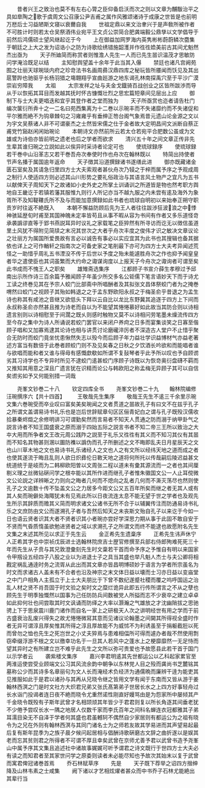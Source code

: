 <!-- { "loadSidebar": true } -->
　　昔者兴王之致治也莫不有左右心膂之臣仰备启沃而次之则以文章为黼黻治平之具如臯陶之歌于虞周文公召康公尹吉甫之属作风雅颂诸诗于成康之世皆是也前明万厯后士习益陋斯文寝以衰薾自我
　　世祖定鼎以来文治聿兴于是声敎所被作者不可胜计时则若太仓吴祭酒伟业宛平王文贞公崇简合肥龚端毅公鼎孳以文学倡导于前然后鸿儒硕士望风继起讫于今
　　上在御益加网罗海内英隽彬彬蔚蔚鳞次麕集于朝廷之上大之发为诏诰小之防为诗歌绘绣错施韶濩并作徃徃嫓美前古其间尤魁然杰出亟为
　　天子所廸简而称赏者则惟澹人先生一人而已先生噐识温茂才思敏防问学淹洽既足以结
　　主知慰舆望盖十余年于此当其入儤
　　禁廷也诸凡宫阙苑囿之壮丽天球琬琰内府之珍竒法书名画周彞汉鼎四库之秘玩皆所餍闻而饫见及其出扈警跸也驰驱乎长杨羽猎之塲翺翔乎宣曲廵游之地东谒孔林南探禹穴至于平沙广漠崇岩穷障我
　　太祖
　　太宗发祥之址与夫金戈鐡骑百战创业之区皆所跋渉而导从于以恢拓其耳目而发越其抚时怀古慷慨壮烈之思宏篇短章间见层出上应
　　御制下与士大夫更唱迭和宜乎其登作者之堂而独为
　　天子所亟赏也迩者请告杜门编次箧衍所弆十之一二名曰苑西集离为十二巻以示琬丰而不失诸靡约而不失诸促和平尔雅而絶不为钩章棘句之习雍雍乎有垂绅正笏台阁气象焉昔元遗山论金源之文以为宇文吴蔡诸人非不可谓豪杰之士然皆宋儒之仕于金者故大定明昌间文派断自蔡正甫党竹谿赵闲闲始琬论
　　本朝诗文亦然前所云若太仓若宛平合肥数公虽或为文雄或为诗伯亦皆前明之遗老也后之学者而欲求
　　清兴五十年之间文章正传非先生辈其谁归琬之立説如此以俟异时采诗者论定可也
　　使琉球録序
　　使琉球録若干巻中山沿革志又若干巻吾舟次奉使时作也舟次在翰林既以
　　特简出持使者节声名播于属国逾年返命
　　天子徴其沿道撰録诸书遂缮此进
　　御亦既藏诸金匮石室矣及其请急归里四方士大夫索观者甚伙舟次乃锓之于梓而属予序之予观成周之制行人使适四方则必述其山川形势之要礼俗政治与其语言风土物产之宜凡为五书以献俾天子周知天下之故诸如小史外史之所掌土训诵训之所道皆是物也然考职方舆地自王畿讫于若镇若藩其服惟九则行人所记亦当不越九服之内未尝有逺及海外为象胥所不及知鞮鞻氏所不及与而能加意撰録如此书者也琉球自明初以来始奉正朔守职贡岁时往返不絶既入
　　本朝不懈益防顾后先为王人者往往跋渉狂波浪之中悸神骇延歴旬时甫至其国神魄未定率皆苟且从事不暇从容为书间有作者又多乐道怪竒承袭譌谬直等于郢书燕説耳异时议礼之家载笔之臣猝然有所寻访而讫无以徴信虽道里土风犹不得附见简牍之末况其世次之大者乎舟次丰度之俊伟才识之敏决文章议论之壮丽方为属国所爱畏故有言必以诚告有事必以实应宜其为此书也其搜辑也备其据依也详上之可作輶轩之指南次之可备史家之笔削最下亦可为四方士大夫考异闻述荒怪之一助惜乎周礼五书湮没不传于后世以予度之殆未能遽胜舟次之作也抑予闻皇皇者华之遣使臣也其词虽繁而大约命之诹谋询度以上报天子今舟次之诹询者可谓至矣此书成而不愧王人之职矣
　　雄雉斋选集序
　　江都顾子书宣介薛生孝穆过予邱南出示所作诗三百余篇予雅闻顾子年虽少所交多名公钜儒下笔言语妙天下而于诗尤工读之终巻见其在予宗人蛟门比部斋中所唱酬者及其拟张文昌体祭蛟门者为之掩巻喟然曰蛟门之视顾子其殆如韩退之之于孟东野欧阳永叔之于梅圣俞乎昔退之为孟生诗也称其有咸池之音继又欲低头下拜以云自比以龙比东野冀其追逐于四方上下间而永叔称圣俞亦然甚且推为诗老而自以为不能望其惓惓慕好如此故当其防合则以诗相遗言别则以诗相慰至于间濶之既乆则感时触物又莫不以诗相问劳笔墨未燥流传四方至今存之集中为诗人所诵说若蛟门罢官以来闭户养疴之日多而宴集谈笑之日寡至偕顾子唱和又加寡焉逮其论诗也相与讲贯讨论磨礲淬厉者不深造古人堂户不止惜乎聚合无防时而蛟门竟坐忧患愀然失志以殁今而后顾子年力益壮学识益博材气亦益老著述方富当有数倍于此巻者顾蛟门则不及见矣春之日秋之夕饮酒长吟欲和而能唱者谁与欲唱而能和者又谁与得毋有感慨歔欷如所谓不复鼔琴者乎此予所以叹也予自顾谫劣其习诗学也不专异时所见不逮蛟门逺甚蛟门序顾子诗既以为恢竒奥衍盘礴不羁而又推知其用意之深且广遗言犹在识精而论公与韩欧阳之称孟梅无异顾子其可以自信矣谫劣如予又何能别措一词哉













　　尧峯文钞巻二十八
　　钦定四库全书
　　尧峯文钞巻二十九　　翰林院编修汪琬撰序六【共十四首】
　　王敬哉先生集序
　　敬哉王先生不逺三千余里示琬文集六巻琬受而卒业叹曰富矣美矣琬闻之文者贯道之噐故孔子有曰文不在兹乎孔子之所谓文盖谓易诗书礼乐也是岂后世辞赋章句区区俪青妃白之谓与孔子既殁汉儒收拾暴秦烬燬之余修明讲习可谓勤矣然而言易者不知天人贯通之防而溺于纳甲卦气之説言诗者不知王国盛衰之原而溺于四始五际之説言书者不知二帝三王所以致治之大夲大用而所争者文王改元周公践阼之説至于礼乐又徃徃有其义而不知习其仪有其噐而不知名其物甚则溷以圗防襍以譌伪而孔子所删述之文不晦即乱夫日月星辰天之文也山川草木地之文也易诗书礼乐诸经人之文也人之有文所以经纬天地之道而成之者也使其遂流于晦且乱则人欲日炽彞伦日斁天地之道将何所托以传哉嗣后陵迟益甚文统道统于是岐而为二韩柳欧阳曽以文周张二程以道未有彚其源流而一之者也其间厘剔义理之丝微钻硏问学之根夲能以其所作进而继孔子者惟朱徽国文公一人止耳傥微文公论説之详辨晰之力则向之晦者几何而不熄向之乱者几何而不澌灭荡尽也然则使孔子之文逾数十传不坠盖文公之力居多今距文公又五百年所矣而继之者无其人或有其人矣而琬僻处海陬犹未有见焉此所以日夜流连太息不能无望于世之学者也及观先生所示其辞质而赡其义简而明求诸文公诸书无所不合于以辅翼传注而防通易诗书礼乐之文庶防由文公而遂溯孔子者与吾然后知天之未丧斯文殆自孔子以来讫于今如一日也语云贤者识其大者不贤者识其小者琬亦尝好学深思力期从事于此固不敢自安于不贤而气昏质惰虽欲勉进贤者之域以求溯孔子之所谓文而终不能逮也故愿附名先生文集之末述其所见以求正于先生云
　　金正希先生遗稾序
　　正希先生讳声休宁人正希其字也中崇祯戊辰进士选翰林院庶吉士歴官修撰至兵部右侍郎殉难死死三十年而先生从子贲与其兄敦澄彚刻先生时文稾若干首而命予序之予惟自有明以来国家令甲剏设五经四子八股之业以为进退士子之具当其盛也举凡魁人杰士与夫公卿将相戡定祸乱通逹时务之流胥从此出而其文章亦皆昌明博硕妙于语言为学者所宗虽名为时文而求诸古人盖未有不合者也沿及神宗之末文体日益以壊而士习亦日益以变庙堂之中门户相角人主孤立于上士大夫朋比于下曾不数纪遂蹙社稷而覆之呜呼国运之治乱人材之贤不肖吾固于时文验之矣时文之糜烂诡异此即五行传所谓言之不从之孽也顾先生于明季独慨然以国事为己任防防兵间数被党人所搤而志不少衰卒之建立卓卓如此抑何壮也间尝取其时文讽诵而防绎之大率以灏瀚之气雄放之才沈幽陗拔之思驰骋上下于思泉震川鹿门诸作而自名一家上之研极天人次之讲明经世有用之学而于前古盛衰治乱废兴得失之故尤惓惓微冩其意而见诸议论翰墨之间闚其所得视全盛时作者无异可谓淳且厚矣惟其所得之淳且厚故能不为威怵不为利诱虽至于捐躯截脰以死而曾勿之恤也先生之死岂世之小丈夫猝焉与患难相偪所可得而遽办者哉不然使用剽窃牵缀浮游不根之文以徼幸功名于一旦其人若风中之蓬水上之梗靡靡然一无足恃而望其异时之有所建立岂不难乎此先生之文所以弥可贵爱也予故愿县此若干首于国门以示学者云
　　袭紫楼文集序
　　嘉兴李君明逺其先世都运公以乙科起家累官至两淮运使尝受业顾端文公习其风流余韵中朝争以东林党人目之殁而龚尚书芝麓铭其墓称公少而其诗多名章丽句为文人长而淹经术负经济为通儒晩而廉辨干逹为能吏其见推服如此于是君以诸孙与其再从兄晓令继之皆用文学有闻于东南而又皆从游于姜翰林西溟之门是时文社方大炽君兄弟又张氏髙第弟子世居长水之上四方好事轻舟过长水诣门投谒者连日夜不絶而晓令尤重然诺性刚直好嫚骂由是为怨家所中屡倾其产千金晓令既殁有子斯年武曾才名相颉颃其年皆少于君君则复以所长角逐其间垂老犹不少倦予尝叹长水一隅之地居人仅数千家而李氏百年之间科名蝉连衣冠都雅其子弟耳濡目染无不自泽于学者何其盛也君虽轗轲不偶然自少家居则有都运公为之祖有晓令为之兄在外则有翰林西溟与其同门诸名士为之师若友故其学易进而其声望易起最后复有斯年昆季为之族子晨夕候问起居相与倡酬诗歌硏磨古文辞之曲折遂以是娱其老而忘其贫则君之所得者不可谓不厚且幸矣武曾在京师尤善予君以武曾书造予尧峯山中属予序其文集且追述社中诸故事娓娓可听予谓君之诗文既行于世四方士大夫必有读之而知君者至其家世问学之原委则读者未必能尽知也予故次其始末以复于武曾而寓君俾冠诸巻首焉
　　乔石林赋草序
　　先是
　　天子既下荐举之诏四方搢绅降及山林韦素之士咸集
　　阙下诸以才艺相炫燿者甚众而中书乔子石林尤能絶出其辈行当

